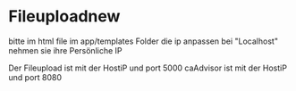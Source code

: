 # Fileuploadnew

bitte im html file im app/templates Folder die ip anpassen bei "Localhost" nehmen sie ihre Persönliche IP

Der Fileupload ist mit der HostiP und port 5000
caAdvisor ist mit der HostiP und port 8080
